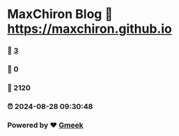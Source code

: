 # MaxChiron Blog :link: https://maxchiron.github.io 
### :page_facing_up: [3](https://maxchiron.github.io/tag.html) 
### :speech_balloon: 0 
### :hibiscus: 2120 
### :alarm_clock: 2024-08-28 09:30:48 
### Powered by :heart: [Gmeek](https://github.com/Meekdai/Gmeek)
